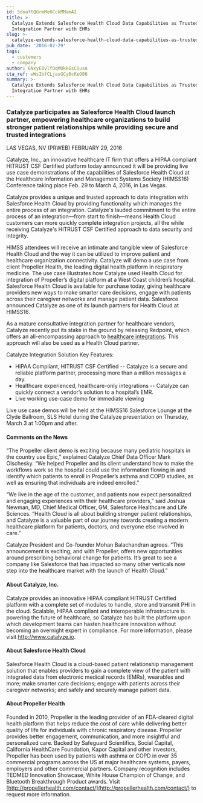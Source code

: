 ```yaml
---
id: 5doaftQGrmMe6CckMMamA2
title: >-
  Catalyze Extends Salesforce Health Cloud Data Capabilities as Trusted
  Integration Partner with EHRs
slug: >-
  catalyze-extends-salesforce-health-cloud-data-capabilities-as-trusted-integration-partner-with-ehrs
pub_date: '2016-02-29'
tags:
  - customers
  - company
author: 6NxyE8vlfOqMOkkGsCSusA
cta_ref: wWsIbfCLjasGCy6cKeO86
summary: >-
  Catalyze Extends Salesforce Health Cloud Data Capabilities as Trusted
  Integration Partner with EHRs
---
```

### Catalyze participates as Salesforce Health Cloud launch partner, empowering healthcare organizations to build stronger patient relationships while providing secure and trusted integrations

LAS VEGAS, NV (PRWEB) FEBRUARY 29, 2016

Catalyze, Inc., an innovative healthcare IT firm that offers a HIPAA compliant HITRUST CSF Certified platform today announced it will be providing live use case demonstrations of the capabilities of Salesforce Health Cloud at the Healthcare Information and Management Systems Society (HIMSS16) Conference taking place Feb. 29 to March 4, 2016, in Las Vegas.

Catalyze provides a unique and trusted approach to data integration with Salesforce Health Cloud by providing functionality which manages the entire process of an integration. Catalyze's lauded commitment to the entire process of an integration—from start to finish—means Health Cloud customers can more quickly complete integration projects, all the while receiving Catalyze's HITRUST CSF Certified approach to data security and integrity.

HIMSS attendees will receive an intimate and tangible view of Salesforce Health Cloud and the way it can be utilized to improve patient and healthcare organization connectivity. Catalyze will demo a use case from client Propeller Health, the leading digital health platform in respiratory medicine. The use case illustrates how Catalyze used Health Cloud for integration of Propeller’s digital platform at a West Coast children’s hospital. Salesforce Health Cloud is available for purchase today, giving healthcare providers new ways to make smarter care decisions, engage with patients across their caregiver networks and manage patient data. Salesforce announced Catalyze as one of its launch partners for Health Cloud at HIMSS16.

As a mature consultative integration partner for healthcare vendors, Catalyze recently put its stake in the ground by releasing Redpoint, which offers an all-encompassing approach to [healthcare integrations](https://catalyze.io/redpoint). This approach will also be used as a Health Cloud partner.

Catalyze Integration Solution Key Features:

* HIPAA Compliant, HITRUST CSF Certified -- Catalyze is a secure and reliable platform partner, processing more than a million messages a day.
* Healthcare experienced, healthcare-only integrations -- Catalyze can quickly connect a vendor’s solution to a hospital’s EMR.
* Live working use-case demo for immediate viewing

Live use case demos will be held at the HIMSS16 Salesforce Lounge at the Clyde Ballroom, SLS Hotel during the Catalyze presentation on Thursday, March 3 at 1:00pm and after.

#### Comments on the News

“The Propeller client demo is exciting because many pediatric hospitals in the country use Epic,” explained Catalyze Chief Data Officer Mark Olschesky. “We helped Propeller and its client understand how to make the workflows work so the hospital could use the information flowing in and identify which patients to enroll in Propeller’s asthma and COPD studies, as well as ensuring that individuals are indeed enrolled.”

“We live in the age of the customer, and patients now expect personalized and engaging experiences with their healthcare providers,” said Joshua Newman, MD, Chief Medical Officer, GM, Salesforce Healthcare and Life Sciences. “Health Cloud is all about building stronger patient relationships, and Catalyze is a valuable part of our journey towards creating a modern healthcare platform for patients, doctors, and everyone else involved in care.”

Catalyze President and Co-founder Mohan Balachandran agrees. “This announcement is exciting, and with Propeller, offers new opportunities around prescribing behavioral change for patients. It’s great to see a company like Salesforce that has impacted so many other verticals now step into the healthcare market with the launch of Health Cloud.”

#### About Catalyze, Inc.

Catalyze provides an innovative HIPAA compliant HITRUST Certified platform with a complete set of modules to handle, store and transmit PHI in the cloud. Scalable, HIPAA compliant and interoperable infrastructure is powering the future of healthcare, so Catalyze has built the platform upon which development teams can hasten healthcare innovation without becoming an overnight expert in compliance. For more information, please visit http://www.catalyze.io.

#### About Salesforce Health Cloud

Salesforce Health Cloud is a cloud-based patient relationship management solution that enables providers to gain a complete view of the patient with integrated data from electronic medical records (EMRs), wearables and more; make smarter care decisions; engage with patients across their caregiver networks; and safely and securely manage patient data.

#### About Propeller Health

Founded in 2010, Propeller is the leading provider of an FDA-cleared digital health platform that helps reduce the cost of care while delivering better quality of life for individuals with chronic respiratory disease. Propeller provides better engagement, communication, and more insightful and personalized care. Backed by Safeguard Scientifics, Social Capital, California HealthCare Foundation, Kapor Capital and other investors, Propeller has been used by patients with asthma or COPD in over 35 commercial programs across the US at major healthcare systems, payers, employers and other commercial partners. Company recognition includes TEDMED Innovation Showcase, White House Champion of Change, and Bluetooth Breakthrough Product awards. Visit [http://propellerhealth.com/contact/](http://propellerhealth.com/contact/) to request more information.

  